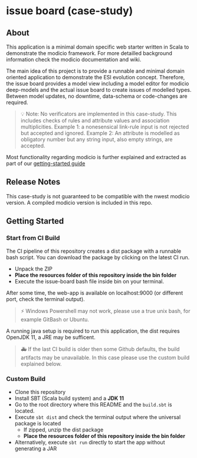 # issue board (case-study)

## About

This application is a minimal domain specific web starter written in Scala to demonstrate the modicio framework. For more detailled background information check the modicio documentation and wiki.

The main idea of this project is to provide a runnable and minimal domain oriented application to demonstrate the ESI evolution concept. Therefore, the issue board provides a model view including a model editor for modicio deep-models and the actual issue board to create issues of modelled types. Between model updates, no downtime, data-schema or code-changes are required.

> :bulb: Note: No verificators are implemented in this case-study. This includes checks of rules and attribute values and association multiplicities. Example 1: a nonesensical link-rule input is not rejected but accepted and ignored. Example 2: An attribute is modelled as obligatory number but any string input, also empty strings, are accepted.

Most functionality regarding modicio is further explained and extracted as part of our [getting-started guide](https://github.com/modicio/modicio/wiki/Getting-Started)

## Release Notes

This case-study is not guaranteed to be compatible with the nwest modicio version. A compiled modicio version is included in this repo.

## Getting Started

### Start from CI Build

The CI pipeline of this repository creates a dist package with a runnable bash script. You can download the package by clicking on the latest CI run. 
* Unpack the ZIP
* **Place the resources folder of this repository inside the bin folder**
* Execute the issue-board bash file inside bin on your terminal. 

After some time, the web-app is available on localhost:9000 (or different port, check the terminal output).

> :zap: Windows Powershell may not work, please use a true unix bash, for example GitBash or Ubuntu.

A running java setup is required to run this application, the dist requires OpenJDK 11, a JRE may be sufficent.

> :ambulance: If the last CI build is older then some Github defaults, the build artifacts may be unavailable. In this case please use the custom build explained below.

###  Custom Build

* Clone this repository
* Install SBT (Scala build system) and a **JDK 11**
* Go to the root directory where this README and the ``build.sbt`` is located.
* Execute ``sbt dist`` and check the terminal output where the universal package is located
  * If zipped, unzip the dist package
  * **Place the resources folder of this repository inside the bin folder**
* Alternatively, execute ``sbt run`` directly to start the app without generating a JAR

